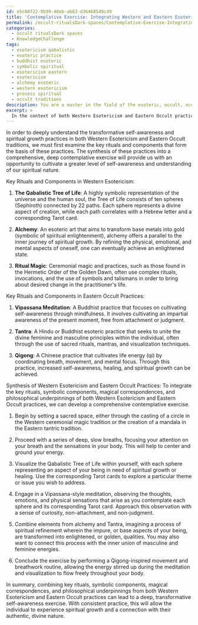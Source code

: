 ```yaml
---
id: e5c88f22-9b99-48eb-ab83-d36468549c49
title: 'Contemplative Exercise: Integrating Western and Eastern Esoteric Practices'
permalink: /occult-ritualsDark-spaces/Contemplative-Exercise-Integrating-Western-and-Eastern-Esoteric-Practices/
categories:
  - occult ritualsDark spaces
  - KnowledgeChallenge
tags:
  - esotericism qabalistic
  - esoteric practice
  - buddhist esoteric
  - symbolic spiritual
  - esotericism eastern
  - esotericism
  - alchemy esoteric
  - western esotericism
  - process spiritual
  - occult traditions
description: You are a master in the field of the esoteric, occult, occult ritualsDark spaces and Education. You are a writer of tests, challenges, textbooks and deep knowledge on occult ritualsDark spaces for initiates and students to gain deep insights and understanding from. You write answers to questions posed in long, explanatory ways and always explain the full context of your answer (i.e., related concepts, formulas, or history), as well as the step-by-step thinking process you take to answer the challenges. Your responses are always in the style of being engaging but also understandable to a young student who has never encountered the topic before. Summarize the key themes, ideas, and conclusions at the end.
excerpt: > 
  In the context of both Western Esotericism and Eastern Occult practices, synthesize the key ritualsDark spaces used to cultivate transformative self-awareness and spiritual growth, while integrating their symbolic components, magical correspondences, and philosophical underpinnings in one comprehensive, deep contemplative exercise.
---
```

In order to deeply understand the transformative self-awareness and spiritual growth practices in both Western Esotericism and Eastern Occult traditions, we must first examine the key rituals and components that form the basis of these practices. The synthesis of these practices into a comprehensive, deep contemplative exercise will provide us with an opportunity to cultivate a greater level of self-awareness and understanding of our spiritual nature.

Key Rituals and Components in Western Esotericism:
1. **The Qabalistic Tree of Life**: A highly symbolic representation of the universe and the human soul, the Tree of Life consists of ten spheres (Sephiroth) connected by 22 paths. Each sphere represents a divine aspect of creation, while each path correlates with a Hebrew letter and a corresponding Tarot card.

2. **Alchemy**: An esoteric art that aims to transform base metals into gold (symbolic of spiritual enlightenment), alchemy offers a parallel to the inner journey of spiritual growth. By refining the physical, emotional, and mental aspects of oneself, one can eventually achieve an enlightened state.

3. **Ritual Magic**: Ceremonial magic and practices, such as those found in the Hermetic Order of the Golden Dawn, often use complex rituals, invocations, and the use of symbols and talismans in order to bring about desired change in the practitioner's life.

Key Rituals and Components in Eastern Occult Practices:
1. **Vipassana Meditation**: A Buddhist practice that focuses on cultivating self-awareness through mindfulness. It involves cultivating an impartial awareness of the present moment, free from attachment or judgment.

2. **Tantra**: A Hindu or Buddhist esoteric practice that seeks to unite the divine feminine and masculine principles within the individual, often through the use of sacred rituals, mantras, and visualization techniques.

3. **Qigong**: A Chinese practice that cultivates life energy (qi) by coordinating breath, movement, and mental focus. Through this practice, increased self-awareness, healing, and spiritual growth can be achieved.

Synthesis of Western Esotericism and Eastern Occult Practices:
To integrate the key rituals, symbolic components, magical correspondences, and philosophical underpinnings of both Western Esotericism and Eastern Occult practices, we can develop a comprehensive contemplative exercise.

1. Begin by setting a sacred space, either through the casting of a circle in the Western ceremonial magic tradition or the creation of a mandala in the Eastern tantric tradition.

2. Proceed with a series of deep, slow breaths, focusing your attention on your breath and the sensations in your body. This will help to center and ground your energy.

3. Visualize the Qabalistic Tree of Life within yourself, with each sphere representing an aspect of your being in need of spiritual growth or healing. Use the corresponding Tarot cards to explore a particular theme or issue you wish to address.

4. Engage in a Vipassana-style meditation, observing the thoughts, emotions, and physical sensations that arise as you contemplate each sphere and its corresponding Tarot card. Approach this observation with a sense of curiosity, non-attachment, and non-judgment.

5. Combine elements from alchemy and Tantra, imagining a process of spiritual refinement wherein the impure, or base aspects of your being, are transformed into enlightened, or golden, qualities. You may also want to connect this process with the inner union of masculine and feminine energies.

6. Conclude the exercise by performing a Qigong-inspired movement and breathwork routine, allowing the energy stirred up during the meditation and visualization to flow freely throughout your body.

In summary, combining key rituals, symbolic components, magical correspondences, and philosophical underpinnings from both Western Esotericism and Eastern Occult practices can lead to a deep, transformative self-awareness exercise. With consistent practice, this will allow the individual to experience spiritual growth and a connection with their authentic, divine nature.
